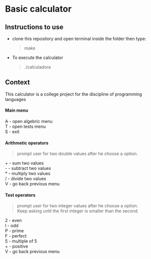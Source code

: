 
# Basic calculator

## Instructions to use

- <p>clone this repository and open terminal inside the folder then type:</p>

  ><p>make</p>

- <p>To execute the calculator</p>

  ><p>./calculadora</p>


## Context
<p>This calculator is a college project for the discipline of programming languages</p>

#### Main menu

<p>A - open algebric menu<br>
T - open tests menu<br>
S - exit</p>

#### Arithmetic operators

><p>prompt user for two double values after he
>choose a option.</p>
<p>+ - sum two values<br>
- - subtract two values<br>
* - multiply two values<br>
/ - divide two values<br>
V - go back previous menu</p>

#### Test operators

><p>prompt user for two integer values after he
>choose a option.<br>Keep asking until the first
>integer is smaller than the second.</p>
<p>2 - even<br>
I - odd<br>
P - prime<br>
F - perfect<br>
5 - multiple of 5<br>
+ - positive<br>
V - go back previous menu</p>
